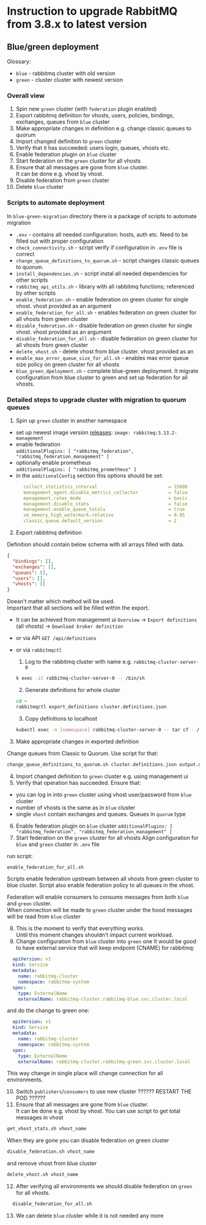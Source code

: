 # Instruction to upgrade RabbitMQ from 3.8.x to latest version

## Blue/green deployment

Glossary:
- `blue` - rabbitmq cluster with old version
- `green` - cluster cluster with newest version

### Overall view

1. Spin new `green` cluster (with `federation` plugin enabled)
2. Export rabbitmq definition for vhosts, users, policies, bindings, exchanges, queues from `blue` cluster
3. Make appropriate changes in definition e.g. change classic queues to quorum
4. Import changed definition to `green` cluster
5. Verify that it has succeeded: users login, queues, vhosts etc.
6. Enable federation plugin on `blue` cluster
7. Start federation on the `green` cluster for all vhosts
8. Ensure that all messages are gone from `blue` cluster.  
  It can be done e.g. vhost by vhost.  
9. Disable federation from `green` cluster
10. Delete `blue` cluster

### Scripts to automate deployment

In `blue-green-migration` directory there is a package of scripts to automate migration
- `.env` - contains all needed configuration: hosts, auth etc. Need to be filled out with proper configuration
- `check_connectivity.sh` - script verify if configuration in  `.env` file is correct
- `change_queue_definitions_to_quorum.sh` - script changes classic queues to quorum.
- `install_dependencies.sh` - script instal all needed dependencies for other scripts
- `rabbitmq_api_utils.sh` - library with all rabbitmq functions; referenced by other scripts
- `enable_federation.sh` - enable federation on green cluster for single vhost. vhost provided as an argument
- `enable_federation_for_all.sh` - enables federation on green cluster for all vhosts from green cluster
- `disable_federation.sh` - disable federation on green cluster for single vhost. vhost provided as an argument
- `disable_federation_for_all.sh` - disable federation on green cluster for all vhosts from green cluster
- `delete_vhost.sh` - delete vhost from blue cluster. vhost provided as an 
- `enable_max_error_queue_size_for_all.sh` - enables max error queue size policy on green cluster for all vhosts
- `blue_green_dpeloyment.sh` - complete blue-green deployment. It migrate configuration from blue cluster to green and set up federation for all vhosts.

### Detailed steps to upgrade cluster with migration to quorum queues
1. Spin up `green` cluster in another namespace

- set up newest image version [releases](https://github.com/rabbitmq/rabbitmq-server/releases):
  `image: rabbitmq:3.13.2-management`
- enable federation  
  `additionalPlugins: [ "rabbitmq_federation", "rabbitmq_federation_management" ]`
- optionally enable prometheus  
  `additionalPlugins: [ "rabbitmq_prometheus" ]`
- in the `additionalConfig` section this options should be set:
```yml
      collect_statistics_interval                          = 15000
      management_agent.disable_metrics_collector           = false
      management.rates_mode                                = basic
      management.disable_stats                             = false
      management.enable_queue_totals                       = true
      vm_memory_high_watermark.relative                    = 0.95
      classic_queue.default_version                        = 2
```

2. Export rabbitmq definition

Definition should contain below schema with all arrays filled with data.
```json
{
  "bindings": [],
  "exchanges": [],
  "queues": [],
  "users": [],
  "vhosts": []
}
```

Doesn't matter which method will be used.  
Important that all sections will be filled within the export.

- It can be achieved from management ui
`Overview` -> `Export definitions` (all vhosts) -> `Download broker definition`

- or via API
`GET /api/definitions`

- or via `rabbitmqctl`
    1. Log to the rabbitmq cluster with name e.g. `rabbitmq-cluster-server-0`

    ```bash
    k exec -it rabbitmq-cluster-server-0 -- /bin/sh
    ```
    2. Generate definitions for whole cluster
    ```bash
    cd ~
    rabbitmqctl export_definitions cluster.definitions.json
    ```
    3. Copy definitions to localhost
    ```bash
    kubectl exec -n [namespace] rabbitmq-cluster-server-0 -- tar cf - /var/lib/rabbitmq/cluster.definitions.json | tar xf - -C .
    ```
3. Make appropriate changes in exported definition

Change queues from Classic to Quorum. Use script for that:

```bash
change_queue_definitions_to_quorum.sh cluster.definitions.json output.definitions.json 
```

4. Import changed definition to `green` cluster
e.g. using management ui
5. Verify that operation has succeeded. Ensure that:
  - you can log in into `green` cluster using vhost user/password from `blue` cluster
  - number of vhosts is the same as in `blue` cluster
  - single `vhost` contain exchanges and queues. Queues in `quorum` type
6. Enable federation plugin on `blue` cluster
  `additionalPlugins: [ "rabbitmq_federation", "rabbitmq_federation_management" ]`
7. Start federation on the `green` cluster for all vhosts
  Align configuration for `blue` and `green` cluster in `.env` file

  run script:
  ```bash
  enable_federation_for_all.sh
  ```
  Scripts enable federation upstream between all vhosts from green cluster to blue cluster. Script also enable federation policy to all queues in the vhost.  
  
  Federation will enable consumers to consume messages from both `blue` and `green` cluster.  
  When connection will be made to `green` cluster under the hood messages will be read from `blue` cluster

8. This is the moment to verify that everything works.  
  Until this moment changes shouldn't impact current workload.
9. Change configuration from `blue` cluster into `green` one
  It would be good to have external service that will keep endpoint (CNAME) for rabbitmq:
  ```yml
    apiVersion: v1
    kind: Service
    metadata:
      name: rabbitmq-cluster
      namespace: rabbitmq-system
    spec:
      type: ExternalName
      externalName: rabbitmq-cluster.rabbitmq-blue.svc.cluster.local
  ```
  and do the change to green one:
  ```yml
    apiVersion: v1
    kind: Service
    metadata:
      name: rabbitmq-cluster
      namespace: rabbitmq-system
    spec:
      type: ExternalName
      externalName: rabbitmq-cluster.rabbitmq-green.svc.cluster.local
  ```
  This way change in single place will change connection for all environments.

10. Switch `publishers`/`consumers` to use new cluster
  ?????? RESTART THE POD ??????
11. Ensure that all messages are gone from `blue` cluster.  
  It can be done e.g. vhost by vhost. 
  You can use script to get total messages in vhost
  ```bash
  get_vhost_stats.sh vhost_name
  ```
  When they are gone you can disable federation on green cluster
  ```bash
  disable_federation.sh vhost_name
  ```
 and remove vhost from blue cluster
  ```bash
  delete_vhost.sh vhost_name
  ```
12. After verifying all environments we should disable federation on `green` for all vhosts.
```bash
  disable_federation_for_all.sh
  ```
13. We can delete `blue` cluster while it is not needed any more